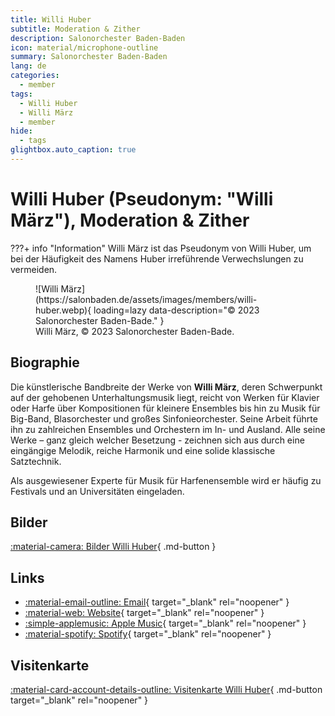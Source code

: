 ```yaml
---
title: Willi Huber
subtitle: Moderation & Zither
description: Salonorchester Baden-Baden
icon: material/microphone-outline
summary: Salonorchester Baden-Baden
lang: de
categories:
  - member
tags:
  - Willi Huber
  - Willi März
  - member
hide:
  - tags
glightbox.auto_caption: true
---
```


# Willi Huber (Pseudonym: "Willi März"), Moderation & Zither

<!-- more -->

???+ info "Information"
    Willi März ist das Pseudonym von Willi Huber, um bei der Häufigkeit des Namens Huber irreführende Verwechslungen zu vermeiden.

<figure markdown>
  ![Willi März](https://salonbaden.de/assets/images/members/willi-huber.webp){ loading=lazy data-description="&copy; 2023 Salonorchester Baden-Bade." }
  <figcaption markdown>Willi März, &copy; 2023 Salonorchester Baden-Bade.</figcaption>
</figure>

## Biographie

Die künstlerische Bandbreite der Werke von **Willi März**, deren Schwerpunkt auf der gehobenen Unterhaltungsmusik liegt, reicht von Werken für Klavier oder Harfe über Kompositionen für kleinere Ensembles bis hin zu Musik für Big-Band, Blasorchester und großes Sinfonieorchester.
Seine Arbeit führte ihn zu zahlreichen Ensembles und Orchestern im In- und Ausland.
Alle seine Werke – ganz gleich welcher Besetzung - zeichnen sich aus durch eine eingängige Melodik, reiche Harmonik und eine solide klassische Satztechnik.

Als ausgewiesener Experte für Musik für Harfenensemble wird er häufig zu Festivals und an Universitäten eingeladen.

## Bilder

[:material-camera: Bilder Willi Huber](./../media/images.md?h=willi+huber){ .md-button }

## Links

* [:material-email-outline: Email](mailto:info@salonbaden.de?cc=info@willi-huber.de&subject=Salonorchester%20Baden-Baden){ target="_blank" rel="noopener" }
* [:material-web: Website](https://www.willi-maerz.com/){ target="_blank" rel="noopener" }
* [:simple-applemusic: Apple Music](https://music.apple.com/us/artist/willi-m%C3%A4rz/316334759){ target="_blank" rel="noopener" }
* [:material-spotify: Spotify](https://open.spotify.com/artist/4UZc94ZTR9NzKPDpZcLbKl?autoplay=true){ target="_blank" rel="noopener" }

## Visitenkarte

[:material-card-account-details-outline: Visitenkarte Willi Huber](https://salonbaden.de/assets/vcards/Willi_Huber.vcf){ .md-button target="_blank" rel="noopener" }
